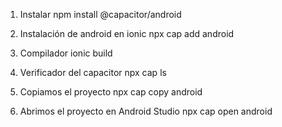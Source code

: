 1. Instalar
npm install @capacitor/android

2. Instalación de android en ionic
npx cap add android

3. Compilador 
ionic build

4. Verificador del capacitor
npx cap ls

5. Copiamos el proyecto
npx cap copy android

6. Abrimos el proyecto en Android Studio
npx cap open android
